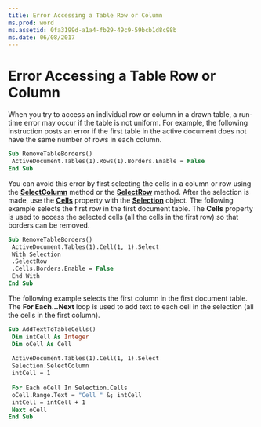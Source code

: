```yaml
---
title: Error Accessing a Table Row or Column
ms.prod: word
ms.assetid: 0fa3199d-a1a4-fb29-49c9-59bcb1d8c98b
ms.date: 06/08/2017
---
```



# Error Accessing a Table Row or Column

When you try to access an individual row or column in a drawn table, a run-time error may occur if the table is not uniform. For example, the following instruction posts an error if the first table in the active document does not have the same number of rows in each column.


```vb
Sub RemoveTableBorders() 
 ActiveDocument.Tables(1).Rows(1).Borders.Enable = False 
End Sub
```


You can avoid this error by first selecting the cells in a column or row using the **[SelectColumn](selection-selectcolumn-method-word.md)** method or the **[SelectRow](selection-selectrow-method-word.md)** method. After the selection is made, use the **[Cells](selection-cells-property-word.md)** property with the **[Selection](selection-object-word.md)** object. The following example selects the first row in the first document table. The **Cells** property is used to access the selected cells (all the cells in the first row) so that borders can be removed.




```vb
Sub RemoveTableBorders() 
 ActiveDocument.Tables(1).Cell(1, 1).Select 
 With Selection 
 .SelectRow 
 .Cells.Borders.Enable = False 
 End With 
End Sub
```

The following example selects the first column in the first document table. The **For Each...Next** loop is used to add text to each cell in the selection (all the cells in the first column).



```vb
Sub AddTextToTableCells() 
 Dim intCell As Integer 
 Dim oCell As Cell 
 
 ActiveDocument.Tables(1).Cell(1, 1).Select 
 Selection.SelectColumn 
 intCell = 1 
 
 For Each oCell In Selection.Cells 
 oCell.Range.Text = "Cell " &; intCell 
 intCell = intCell + 1 
 Next oCell 
End Sub
```


